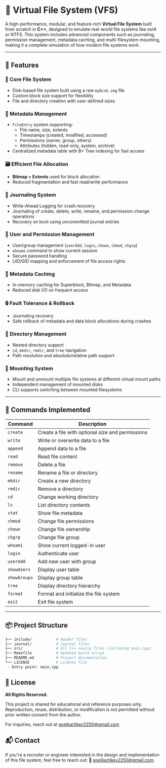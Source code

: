 # 📂 Virtual File System (VFS)

A high-performance, modular, and feature-rich **Virtual File System** built from scratch in **C++**, designed to emulate real-world file systems like ext4 or NTFS. This system includes advanced components such as journaling, permission management, metadata caching, and multi-filesystem mounting, making it a complete simulation of how modern file systems work.

---

## 🚀 Features

### 🧱 Core File System
- Disk-based file system built using a raw `myDisk.img` file
- Custom block size support for flexibility
- File and directory creation with user-defined sizes

### 📂 Metadata Management
- `FileEntry` system supporting:
  - File name, size, extents
  - Timestamps (created, modified, accessed)
  - Permissions (owner, group, others)
  - Attributes (hidden, read-only, system, archive)
- Centralized metadata table with B+ Tree indexing for fast access

### 🗃️ Efficient File Allocation
- **Bitmap + Extents** used for block allocation
- Reduced fragmentation and fast read/write performance

### 📌 Journaling System
- Write-Ahead Logging for crash recovery
- Journaling of create, delete, write, rename, and permission change operations
- Recovery on boot using uncommitted journal entries

### 👥 User and Permission Management
- User/group management (`userAdd`, `login`, `chown`, `chmod`, `chgrp`)
- `whoami` command to show current session
- Secure password handling
- UID/GID mapping and enforcement of file access rights

### 🧠 Metadata Caching
- In-memory caching for Superblock, Bitmap, and Metadata
- Reduced disk I/O on frequent access

### 🔒 Fault Tolerance & Rollback
- Journaling recovery
- Safe rollback of metadata and data block allocations during crashes

### 🌳 Directory Management
- Nested directory support
- `cd`, `mkdir`, `rmdir`, and `tree` navigation
- Path resolution and absolute/relative path support

### 🧩 Mounting System
- Mount and unmount multiple file systems at different virtual mount paths
- Independent management of mounted disks
- CLI supports switching between mounted filesystems

---

## 📘 Commands Implemented

| Command       | Description |
|---------------|-------------|
| `create`      | Create a file with optional size and permissions |
| `write`       | Write or overwrite data to a file |
| `append`      | Append data to a file |
| `read`        | Read file content |
| `remove`      | Delete a file |
| `rename`      | Rename a file or directory |
| `mkdir`       | Create a new directory |
| `rmdir`       | Remove a directory |
| `cd`          | Change working directory |
| `ls`          | List directory contents |
| `stat`        | Show file metadata |
| `chmod`       | Change file permissions |
| `chown`       | Change file ownership |
| `chgrp`       | Change file group |
| `whoami`      | Show current logged-in user |
| `login`       | Authenticate user |
| `userAdd`     | Add new user with group |
| `showUsers`   | Display user table |
| `showGroups`  | Display group table |
| `tree`        | Display directory hierarchy |
| `format`      | Format and initialize the file system |
| `exit`        | Exit file system |

---

## 📦 Project Structure

```bash
├── include/           # Header files
├── journal/           # Journal files
├── src/               # All C++ source files (including main.cpp)
├── Makefile           # Updated build script
├── README.md          # Project documentation
└── LICENSE            # License file
 - Entry point: main.cpp
```

## 📄 License

**All Rights Reserved.**

This project is shared for educational and reference purposes only.
Reproduction, reuse, distribution, or modification is not permitted without prior written consent from the author.

For inquiries, reach out at goelkartikey2250@gmail.com

## 📬 Contact
If you're a recruiter or engineer interested in the design and implementation of this file system, feel free to reach out:
📧 goelkartikey2250@gmail.com
